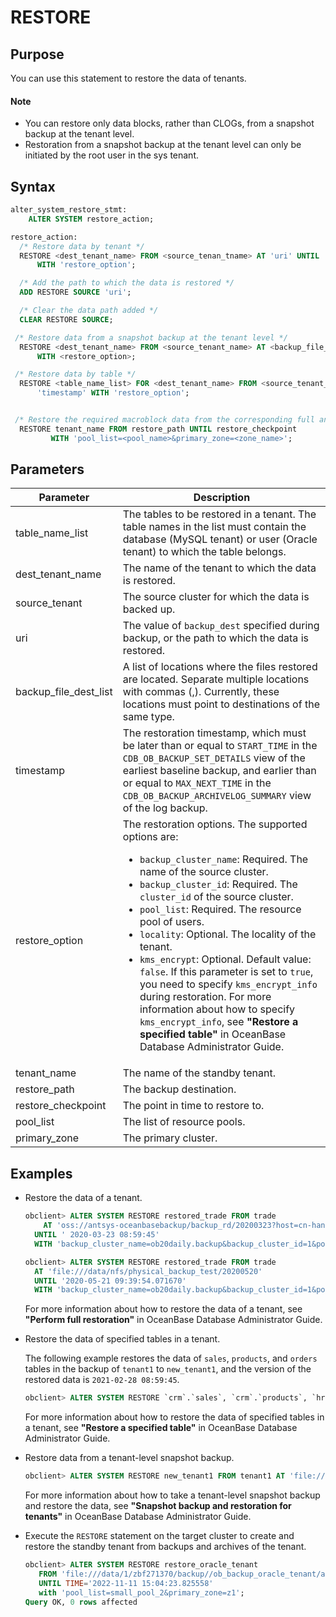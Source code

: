 # RESTORE

## Purpose

You can use this statement to restore the data of tenants.

  <main id="notice" type='explain'>
    <h4>Note</h4>
    <ul>
    <li>You can restore only data blocks, rather than CLOGs, from a snapshot backup at the tenant level. </li>
    <li>Restoration from a snapshot backup at the tenant level can only be initiated by the root user in the sys tenant. </li>
    </ul>
  </main>

## Syntax

```sql
alter_system_restore_stmt:
    ALTER SYSTEM restore_action;

restore_action:
  /* Restore data by tenant */
  RESTORE <dest_tenant_name> FROM <source_tenan_tname> AT 'uri' UNTIL 'timestamp'
      WITH 'restore_option';

  /* Add the path to which the data is restored */
  ADD RESTORE SOURCE 'uri';

  /* Clear the data path added */
  CLEAR RESTORE SOURCE;

 /* Restore data from a snapshot backup at the tenant level */
  RESTORE <dest_tenant_name> FROM <source_tenant_name> AT <backup_file_dest_list>
      WITH <restore_option>;

 /* Restore data by table */
  RESTORE <table_name_list> FOR <dest_tenant_name> FROM <source_tenant_name> AT 'uri' UNTIL
      'timestamp' WITH 'restore_option';


 /* Restore the required macroblock data from the corresponding full and incremental backups at the backup destination to the standby tenant and then pulls and replays the transaction logs */
  RESTORE tenant_name FROM restore_path UNTIL restore_checkpoint
         WITH 'pool_list=<pool_name>&primary_zone=<zone_name>';
```

## Parameters

| **Parameter** | **Description**                                                                                                                                                                                                                                                                                                                                                                                                                                                                                                                                                                                                                                                             |
|----------------------|-----------------------------------------------------------------------------------------------------------------------------------------------------------------------------------------------------------------------------------------------------------------------------------------------------------------------------------------------------------------------------------------------------------------------------------------------------------------------------------------------------------------------------------------------------------------------------------------------------------------------------------------------------------------------------|
| table_name_list | The tables to be restored in a tenant. The table names in the list must contain the database (MySQL tenant) or user (Oracle tenant) to which the table belongs.                                                                                                                                                                                                                                                                                                                                                                                                                                                                                                             |
| dest_tenant_name | The name of the tenant to which the data is restored.                                                                                                                                                                                                                                                                                                                                                                                                                                                                                                                                                                                                                       |
| source_tenant | The source cluster for which the data is backed up.                                                                                                                                                                                                                                                                                                                                                                                                                                                                                                                                                                                                                         |
| uri | The value of `backup_dest` specified during backup, or the path to which the data is restored.                                                                                                                                                                                                                                                                                                                                                                                                                                                                                                                                                                              |
| backup_file_dest_list | A list of locations where the files restored are located.  Separate multiple locations with commas (,). Currently, these locations must point to destinations of the same type.                                                                                                                                                                                                                                                                                                                                                                                                                                                                                             |
| timestamp | The restoration timestamp, which must be later than or equal to `START_TIME` in the `CDB_OB_BACKUP_SET_DETAILS` view of the earliest baseline backup, and earlier than or equal to `MAX_NEXT_TIME` in the `CDB_OB_BACKUP_ARCHIVELOG_SUMMARY` view of the log backup.                                                                                                                                                                                                                                                                                                                                                                                                        |
| restore_option | The restoration options. The supported options are: <ul><li> `backup_cluster_name`: Required. The name of the source cluster. </li>  <li> `backup_cluster_id`: Required. The `cluster_id` of the source cluster.    </li>  <li> `pool_list`: Required. The resource pool of users.    </li>  <li> `locality`: Optional. The locality of the tenant.    </li>  <li> `kms_encrypt`: Optional. Default value: `false`. If this parameter is set to `true`, you need to specify `kms_encrypt_info` during restoration.  For more information about how to specify `kms_encrypt_info`, see **"Restore a specified table"** in OceanBase Database Administrator Guide. </li></ul> |
| tenant_name | The name of the standby tenant.                                                                                                                                                                                                                                                                                                                                                                                                                                                                                                                                                                                                                                             |
| restore_path | The backup destination.                                                                                                                                                                                                                                                                                                                                                                                                                                                                                                                                                                                                                                                     |
| restore_checkpoint | The point in time to restore to.                                                                                                                                                                                                                                                                                                                                                                                                                                                                                                                                                                                                                                            |
| pool_list | The list of resource pools.                                                                                                                                                                                                                                                                                                                                                                                                                                                                                                                                                                                                                                                 |
| primary_zone | The primary cluster.                                                                                                                                                                                                                                                                                                                                                                                                                                                                                                                                                                                                                                                        |

## Examples

* Restore the data of a tenant.

   ```sql
   obclient> ALTER SYSTEM RESTORE restored_trade FROM trade
       AT 'oss://antsys-oceanbasebackup/backup_rd/20200323?host=cn-hangzhou-alipay-b.oss-cdn.aliyun-inc.com&access_id=xxx&access_key=xxx'
     UNTIL ' 2020-03-23 08:59:45'
     WITH 'backup_cluster_name=ob20daily.backup&backup_cluster_id=1&pool_list=restore_pool';

   obclient> ALTER SYSTEM RESTORE restored_trade FROM trade
     AT 'file:///data/nfs/physical_backup_test/20200520'
     UNTIL '2020-05-21 09:39:54.071670'
     WITH 'backup_cluster_name=ob20daily.backup&backup_cluster_id=1&pool_list=restore_pool';
   ```

   For more information about how to restore the data of a tenant, see **"Perform full restoration"** in OceanBase Database Administrator Guide.

* Restore the data of specified tables in a tenant.

   The following example restores the data of `sales`, `products`, and `orders` tables in the backup of `tenant1` to `new_tenant1`, and the version of the restored data is `2021-02-28 08:59:45`.

   ```sql
   obclient> ALTER SYSTEM RESTORE `crm`.`sales`, `crm`.`products`, `hr`.`employees` FOR new_tenant1 FROM tenant1 AT 'oss://antsys-oceanbasebackup/backup_rd/?host=cn-hangzhou-alipay-b.oss-cdn.aliyun-inc.com&access_id=xxx&access_key=xxx' UNTIL '2021-02-28 08:59:45' WITH 'backup_cluster_name=ob20daily.backup&backup_cluster_id=1&pool_list=restore_pool';
   ```

   For more information about how to restore the data of specified tables in a tenant, see **"Restore a specified table"** in OceanBase Database Administrator Guide.

* Restore data from a tenant-level snapshot backup.

   ```sql
   obclient> ALTER SYSTEM RESTORE new_tenant1 FROM tenant1 AT 'file:///ob_backup/' WITH 'backup_cluster_name=ob20daily.backup&backup_cluster_id=1&pool_list=restore_pool';
   ```

   For more information about how to take a tenant-level snapshot backup and restore the data, see **"Snapshot backup and restoration for tenants"** in OceanBase Database Administrator Guide.

* Execute the `RESTORE` statement on the target cluster to create and restore the standby tenant from backups and archives of the tenant.

   ```sql
   obclient> ALTER SYSTEM RESTORE restore_oracle_tenant
      FROM 'file:///data/1/zbf271370/backup//ob_backup_oracle_tenant/archive,file:///data/1/zbf271370/backup//ob_backup_oracle_tenant/data'
      UNTIL TIME='2022-11-11 15:04:23.825558'
      with 'pool_list=small_pool_2&primary_zone=z1';
   Query OK, 0 rows affected
   ```
